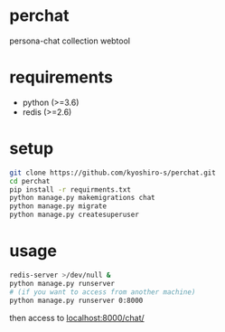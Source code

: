 # perchat
persona-chat collection webtool


# requirements
* python (>=3.6)
* redis (>=2.6)

# setup
```sh
git clone https://github.com/kyoshiro-s/perchat.git
cd perchat
pip install -r requirments.txt
python manage.py makemigrations chat
python manage.py migrate
python manage.py createsuperuser
```

# usage
```sh
redis-server >/dev/null &
python manage.py runserver
# (if you want to access from another machine)
python manage.py runserver 0:8000
```
then access to [localhost:8000/chat/](http://localhost:8000/chat/)
